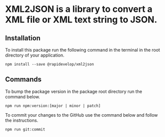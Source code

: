 # XML2JSON is a library to convert a XML file or XML text string to JSON.

## Installation
To install this package run the following command in the terminal in the root directory of your application.
```
npm install --save @rapidevelop/xml2json
```
## Commands
To bump the package version in the package root directory run the command below.
```
npm run npm:version:[major | minor | patch]
```
To commit your changes to the GitHub use the command below and follow the instructions.
```
npm run git:commit
```
